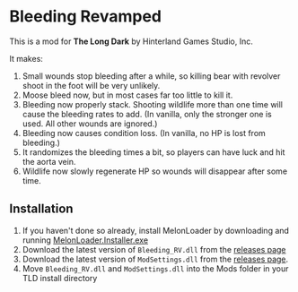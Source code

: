 # Bleeding Revamped

This is a mod for **The Long Dark** by Hinterland Games Studio, Inc.

It makes:
1) Small wounds stop bleeding after a while, so killing bear with revolver shoot in the foot will be very unlikely.
2) Moose bleed now, but in most cases far too little to kill it.
3) Bleeding now properly stack. Shooting wildlife more than one time will cause the bleeding rates to add. (In vanilla, only the stronger one is used. All other wounds are ignored.)
4) Bleeding now causes condition loss. (In vanilla, no HP is lost from bleeding.)
5) It randomizes the bleeding times a bit, so players can have luck and hit the aorta vein.
6) Wildlife now slowly regenerate HP so wounds will disappear after some time. 

## Installation

1. If you haven't done so already, install MelonLoader by downloading and running [MelonLoader.Installer.exe](https://github.com/HerpDerpinstine/MelonLoader/releases/latest/download/MelonLoader.Installer.exe)
2. Download the latest version of `Bleeding_RV.dll` from the [releases page](https://github.com/Deus13/Bleeding_RV/releases)
3. Download the latest version of `ModSettings.dll` from the [releases page](https://github.com/zeobviouslyfakeacc/ModSettings/releases).
4. Move `Bleeding_RV.dll` and `ModSettings.dll` into the Mods folder in your TLD install directory